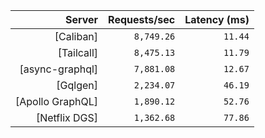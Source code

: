 <!-- PERFORMANCE_RESULTS_START -->

| Server | Requests/sec | Latency (ms) |
|--------:|--------------:|--------------:|
| [Caliban] | `8,749.26` | `11.44` |
| [Tailcall] | `8,475.13` | `11.79` |
| [async-graphql] | `7,881.08` | `12.67` |
| [Gqlgen] | `2,234.07` | `46.19` |
| [Apollo GraphQL] | `1,890.12` | `52.76` |
| [Netflix DGS] | `1,362.68` | `77.86` |

<!-- PERFORMANCE_RESULTS_END -->
